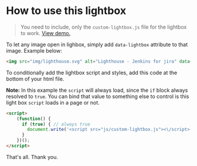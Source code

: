 # How to use this lightbox

> You need to include, only the `custom-lightbox.js` file for the lightbox to work. [View demo.](https://simple-lightbox.netlify.app/)

To let any image open in lighbox, simply add `data-lightbox` attribute to that image. Example below:
```html
<img src="img/lighthouse.svg" alt="Lighthouse - Jenkins for jira" data-lightbox>
```
To conditionally add the lightbox script and styles, add this code at the bottom of your html file. 

**Note:** In this example the `script` will always load, since the `if` block always resolved to `true`. You can bind that value to something else to control is this 
light box `script` loads in a page or not.
```html
<script>
    (function() {
      if (true) { // always true
        document.write('<script src="js/custom-lightbox.js"><\/script>');
      }
    })();
</script>
```

That's all. Thank you.
